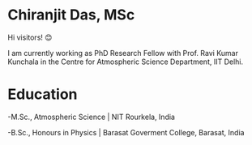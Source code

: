 # Chiranjit Das, MSc
Hi visitors! 😊

I am currently working as PhD Research Fellow with Prof. Ravi Kumar Kunchala in the Centre for Atmospheric Science Department, IIT Delhi.

# Education

-M.Sc., Atmospheric Science | NIT Rourkela, India 

-B.Sc., Honours in Physics  | Barasat Goverment College, Barasat, India 





